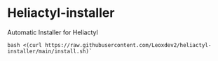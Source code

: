# Heliactyl-installer
Automatic Installer for Heliactyl
```
bash <(curl https://raw.githubusercontent.com/Leoxdev2/heliactyl-installer/main/install.sh)`
```
